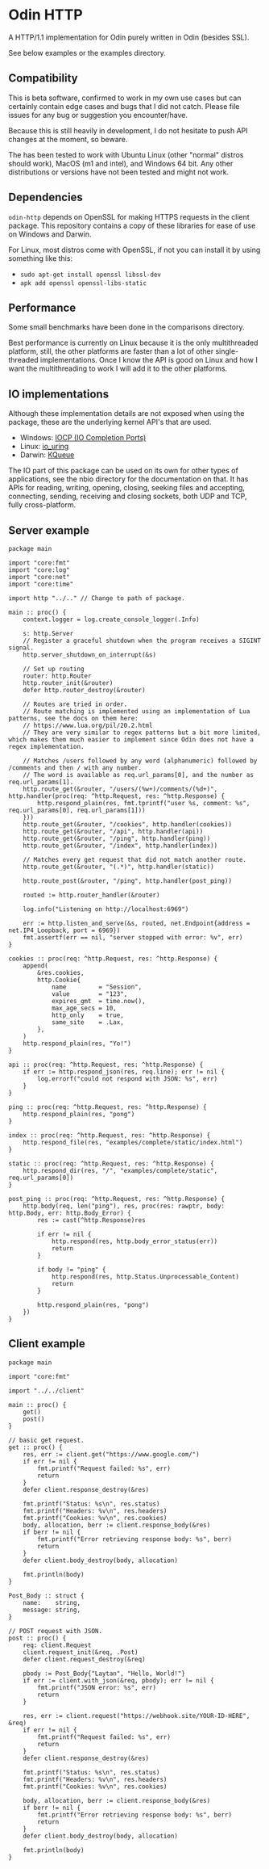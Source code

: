 # Odin HTTP

A HTTP/1.1 implementation for Odin purely written in Odin (besides SSL).

See below examples or the examples directory.

## Compatibility

This is beta software, confirmed to work in my own use cases but can certainly contain edge cases and bugs that I did not catch.
Please file issues for any bug or suggestion you encounter/have.

Because this is still heavily in development, I do not hesitate to push API changes at the moment, so beware.

The has been tested to work with Ubuntu Linux (other "normal" distros should work), MacOS (m1 and intel), and Windows 64 bit.
Any other distributions or versions have not been tested and might not work.

## Dependencies

`odin-http` depends on OpenSSL for making HTTPS requests in the client package.
This repository contains a copy of these libraries for ease of use on Windows and Darwin.

For Linux, most distros come with OpenSSL, if not you can install it by using something like this:
- `sudo apt-get install openssl libssl-dev`
- `apk add openssl openssl-libs-static`

## Performance

Some small benchmarks have been done in the comparisons directory.

Best performance is currently on Linux because it is the only multithreaded platform, still, the other platforms
are faster than a lot of other single-threaded implementations.
Once I know the API is good on Linux and how I want the multithreading to work I will add it to the other platforms.

## IO implementations

Although these implementation details are not exposed when using the package, these are the underlying kernel API's that are used.

- Windows: [IOCP (IO Completion Ports)](https://en.wikipedia.org/wiki/Input/output_completion_port)
- Linux:   [io_uring](https://en.wikipedia.org/wiki/Io_uring)
- Darwin:  [KQueue](https://en.wikipedia.org/wiki/Kqueue)

The IO part of this package can be used on its own for other types of applications, see the nbio directory for the documentation on that.
It has APIs for reading, writing, opening, closing, seeking files and accepting, connecting, sending, receiving and closing sockets, both UDP and TCP, fully cross-platform.

## Server example

```odin
package main

import "core:fmt"
import "core:log"
import "core:net"
import "core:time"

import http "../.." // Change to path of package.

main :: proc() {
	context.logger = log.create_console_logger(.Info)

	s: http.Server
	// Register a graceful shutdown when the program receives a SIGINT signal.
	http.server_shutdown_on_interrupt(&s)

	// Set up routing
	router: http.Router
	http.router_init(&router)
	defer http.router_destroy(&router)

	// Routes are tried in order.
	// Route matching is implemented using an implementation of Lua patterns, see the docs on them here:
	// https://www.lua.org/pil/20.2.html
	// They are very similar to regex patterns but a bit more limited, which makes them much easier to implement since Odin does not have a regex implementation.

	// Matches /users followed by any word (alphanumeric) followed by /comments and then / with any number.
	// The word is available as req.url_params[0], and the number as req.url_params[1].
	http.route_get(&router, "/users/(%w+)/comments/(%d+)", http.handler(proc(req: ^http.Request, res: ^http.Response) {
		http.respond_plain(res, fmt.tprintf("user %s, comment: %s", req.url_params[0], req.url_params[1]))
	}))
	http.route_get(&router, "/cookies", http.handler(cookies))
	http.route_get(&router, "/api", http.handler(api))
	http.route_get(&router, "/ping", http.handler(ping))
	http.route_get(&router, "/index", http.handler(index))

	// Matches every get request that did not match another route.
	http.route_get(&router, "(.*)", http.handler(static))

	http.route_post(&router, "/ping", http.handler(post_ping))

	routed := http.router_handler(&router)

	log.info("Listening on http://localhost:6969")

	err := http.listen_and_serve(&s, routed, net.Endpoint{address = net.IP4_Loopback, port = 6969})
	fmt.assertf(err == nil, "server stopped with error: %v", err)
}

cookies :: proc(req: ^http.Request, res: ^http.Response) {
	append(
		&res.cookies,
		http.Cookie{
			name         = "Session",
			value        = "123",
			expires_gmt  = time.now(),
			max_age_secs = 10,
			http_only    = true,
			same_site    = .Lax,
		},
	)
	http.respond_plain(res, "Yo!")
}

api :: proc(req: ^http.Request, res: ^http.Response) {
	if err := http.respond_json(res, req.line); err != nil {
		log.errorf("could not respond with JSON: %s", err)
	}
}

ping :: proc(req: ^http.Request, res: ^http.Response) {
	http.respond_plain(res, "pong")
}

index :: proc(req: ^http.Request, res: ^http.Response) {
	http.respond_file(res, "examples/complete/static/index.html")
}

static :: proc(req: ^http.Request, res: ^http.Response) {
	http.respond_dir(res, "/", "examples/complete/static", req.url_params[0])
}

post_ping :: proc(req: ^http.Request, res: ^http.Response) {
	http.body(req, len("ping"), res, proc(res: rawptr, body: http.Body, err: http.Body_Error) {
		res := cast(^http.Response)res

		if err != nil {
			http.respond(res, http.body_error_status(err))
			return
		}

		if body != "ping" {
			http.respond(res, http.Status.Unprocessable_Content)
			return
		}

		http.respond_plain(res, "pong")
	})
}
```

## Client example

```odin
package main

import "core:fmt"

import "../../client"

main :: proc() {
	get()
	post()
}

// basic get request.
get :: proc() {
	res, err := client.get("https://www.google.com/")
	if err != nil {
		fmt.printf("Request failed: %s", err)
		return
	}
	defer client.response_destroy(&res)

	fmt.printf("Status: %s\n", res.status)
	fmt.printf("Headers: %v\n", res.headers)
	fmt.printf("Cookies: %v\n", res.cookies)
	body, allocation, berr := client.response_body(&res)
	if berr != nil {
		fmt.printf("Error retrieving response body: %s", berr)
		return
	}
	defer client.body_destroy(body, allocation)

	fmt.println(body)
}

Post_Body :: struct {
	name:    string,
	message: string,
}

// POST request with JSON.
post :: proc() {
	req: client.Request
	client.request_init(&req, .Post)
	defer client.request_destroy(&req)

	pbody := Post_Body{"Laytan", "Hello, World!"}
	if err := client.with_json(&req, pbody); err != nil {
		fmt.printf("JSON error: %s", err)
		return
	}

	res, err := client.request("https://webhook.site/YOUR-ID-HERE", &req)
	if err != nil {
		fmt.printf("Request failed: %s", err)
		return
	}
	defer client.response_destroy(&res)

	fmt.printf("Status: %s\n", res.status)
	fmt.printf("Headers: %v\n", res.headers)
	fmt.printf("Cookies: %v\n", res.cookies)

	body, allocation, berr := client.response_body(&res)
	if berr != nil {
		fmt.printf("Error retrieving response body: %s", berr)
		return
	}
	defer client.body_destroy(body, allocation)

	fmt.println(body)
}
```
